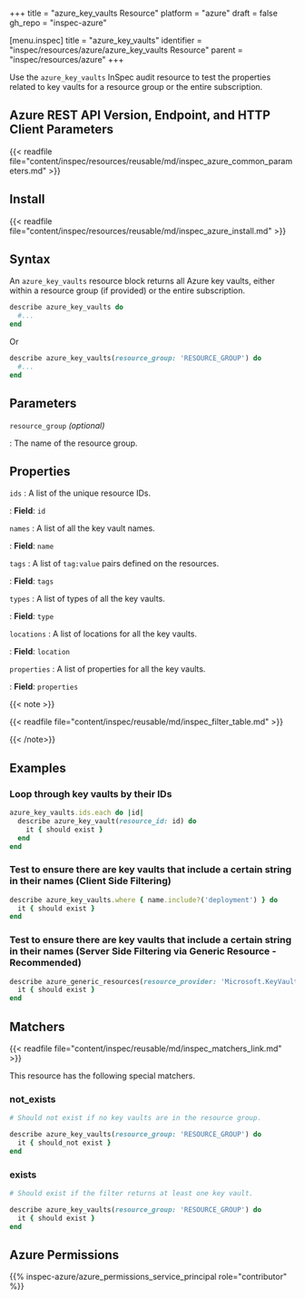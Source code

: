 +++
title = "azure_key_vaults Resource"
platform = "azure"
draft = false
gh_repo = "inspec-azure"

[menu.inspec]
title = "azure_key_vaults"
identifier = "inspec/resources/azure/azure_key_vaults Resource"
parent = "inspec/resources/azure"
+++

Use the `azure_key_vaults` InSpec audit resource to test the properties related to key vaults for a resource group or the entire subscription.

## Azure REST API Version, Endpoint, and HTTP Client Parameters

{{< readfile file="content/inspec/resources/reusable/md/inspec_azure_common_parameters.md" >}}

## Install

{{< readfile file="content/inspec/resources/reusable/md/inspec_azure_install.md" >}}

## Syntax

An `azure_key_vaults` resource block returns all Azure key vaults, either within a resource group (if provided) or the entire subscription.

```ruby
describe azure_key_vaults do
  #...
end
```

Or

```ruby
describe azure_key_vaults(resource_group: 'RESOURCE_GROUP') do
  #...
end
```

## Parameters

`resource_group` _(optional)_

: The name of the resource group.

## Properties

`ids`
: A list of the unique resource IDs.

: **Field**: `id`

`names`
: A list of all the key vault names.

: **Field**: `name`

`tags`
: A list of `tag:value` pairs defined on the resources.

: **Field**: `tags`

`types`
: A list of types of all the key vaults.

: **Field**: `type`

`locations`
: A list of locations for all the key vaults.

: **Field**: `location`

`properties`
: A list of properties for all the key vaults.

: **Field**: `properties`

{{< note >}}

{{< readfile file="content/inspec/reusable/md/inspec_filter_table.md" >}}

{{< /note>}}

## Examples

### Loop through key vaults by their IDs

```ruby
azure_key_vaults.ids.each do |id|
  describe azure_key_vault(resource_id: id) do
    it { should exist }
  end
end
```

### Test to ensure there are key vaults that include a certain string in their names (Client Side Filtering)

```ruby
describe azure_key_vaults.where { name.include?('deployment') } do
  it { should exist }
end
```

### Test to ensure there are key vaults that include a certain string in their names (Server Side Filtering via Generic Resource - Recommended)

```ruby
describe azure_generic_resources(resource_provider: 'Microsoft.KeyVault/vaults', substring_of_name: 'deployment') do
  it { should exist }
end
```

## Matchers

{{< readfile file="content/inspec/reusable/md/inspec_matchers_link.md" >}}

This resource has the following special matchers.

### not_exists

```ruby
# Should not exist if no key vaults are in the resource group.

describe azure_key_vaults(resource_group: 'RESOURCE_GROUP') do
  it { should_not exist }
end
```

### exists

```ruby
# Should exist if the filter returns at least one key vault.

describe azure_key_vaults(resource_group: 'RESOURCE_GROUP') do
  it { should exist }
end
```

## Azure Permissions

{{% inspec-azure/azure_permissions_service_principal role="contributor" %}}
